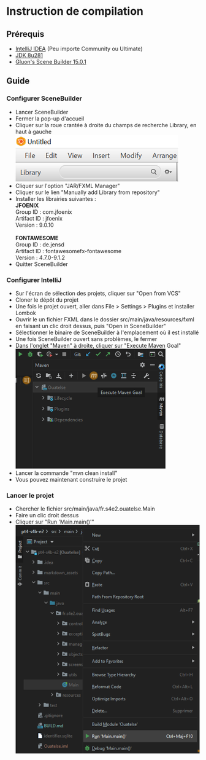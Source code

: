 # Instruction de compilation

## Prérequis

- [IntelliJ IDEA](https://www.jetbrains.com/idea/) (Peu importe Community ou Ultimate)
- [JDK 8u281](https://www.oracle.com/java/technologies/javase/javase-jdk8-downloads.html)
- [Gluon's Scene Builder 15.0.1](https://gluonhq.com/products/scene-builder/#download)

## Guide

### Configurer SceneBuilder

- Lancer SceneBuilder
- Fermer la pop-up d'accueil
- Cliquer sur la roue crantée à droite du champs de recherche Library, en haut à gauche \
  ![](markdown_assets/images/BUILD.md/scenebuilder01.PNG)
- Cliquer sur l'option "JAR/FXML Manager"
- Cliquer sur le lien "Manually add Library from repository"
- Installer les librairies suivantes : \
  **JFOENIX** \
  Group ID : com.jfoenix \
  Artifact ID : jfoenix \
  Version : 9.0.10 \
  \
  **FONTAWESOME** \
  Group ID : de.jensd \
  Artifact ID : fontawesomefx-fontawesome \
  Version : 4.7.0-9.1.2
- Quitter SceneBuilder

### Configurer IntelliJ

- Sur l'écran de sélection des projets, cliquer sur "Open from VCS"
- Cloner le dépôt du projet
- Une fois le projet ouvert, aller dans File > Settings > Plugins et installer Lombok
- Ouvrir le un fichier FXML dans le dossier src/main/java/resources/fxml en faisant un clic droit dessus, puis "Open in
  SceneBuilder"
- Sélectionner le binaire de SceneBuilder à l'emplacement où il est installé
- Une fois SceneBuilder ouvert sans problèmes, le fermer
- Dans l'onglet "Maven" à droite, cliquer sur "Execute Maven Goal"
  ![](markdown_assets/images/BUILD.md/maven01.png)
- Lancer la commande "mvn clean install"
- Vous pouvez maintenant construire le projet

### Lancer le projet
- Chercher le fichier src/main/java/fr.s4e2.ouatelse.Main
- Faire un clic droit dessus
- Cliquer sur "Run 'Main.main()'"
  ![](markdown_assets/images/BUILD.md/run01.png)